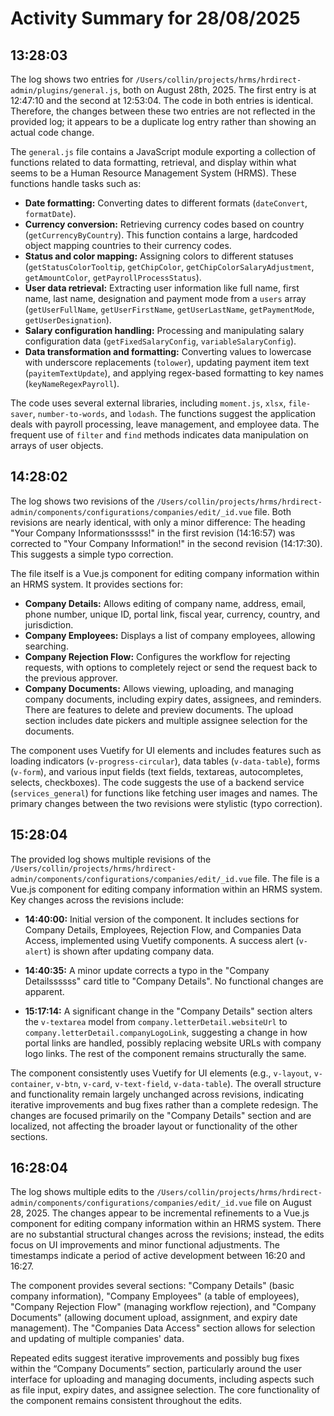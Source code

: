 # Activity Summary for 28/08/2025

## 13:28:03
The log shows two entries for `/Users/collin/projects/hrms/hrdirect-admin/plugins/general.js`, both on August 28th, 2025.  The first entry is at 12:47:10 and the second at 12:53:04.  The code in both entries is identical.  Therefore, the changes between these two entries are not reflected in the provided log; it appears to be a duplicate log entry rather than showing an actual code change.

The `general.js` file contains a JavaScript module exporting a collection of functions related to data formatting, retrieval, and display within what seems to be a Human Resource Management System (HRMS).  These functions handle tasks such as:

* **Date formatting:**  Converting dates to different formats (`dateConvert`, `formatDate`).
* **Currency conversion:** Retrieving currency codes based on country (`getCurrencyByCountry`). This function contains a large, hardcoded object mapping countries to their currency codes.
* **Status and color mapping:** Assigning colors to different statuses (`getStatusColorTooltip`, `getChipColor`, `getChipColorSalaryAdjustment`, `getAmountColor`, `getPayrollProcessStatus`).
* **User data retrieval:** Extracting user information like full name, first name, last name, designation and payment mode from a `users` array (`getUserFullName`, `getUserFirstName`, `getUserLastName`, `getPaymentMode`, `getUserDesignation`).
* **Salary configuration handling:** Processing and manipulating salary configuration data (`getFixedSalaryConfig`, `variableSalaryConfig`).
* **Data transformation and formatting:** Converting values to lowercase with underscore replacements (`tolower`), updating payment item text (`payitemTextUpdate`), and applying regex-based formatting to key names (`keyNameRegexPayroll`).

The code uses several external libraries, including `moment.js`, `xlsx`, `file-saver`, `number-to-words`, and `lodash`.  The functions suggest the application deals with payroll processing, leave management, and employee data.  The frequent use of `filter` and `find` methods indicates data manipulation on arrays of user objects.


## 14:28:02
The log shows two revisions of the `/Users/collin/projects/hrms/hrdirect-admin/components/configurations/companies/edit/_id.vue` file.  Both revisions are nearly identical, with only a minor difference:  The heading "Your Company Informationsssss!" in the first revision (14:16:57) was corrected to "Your Company Information!" in the second revision (14:17:30). This suggests a simple typo correction.

The file itself is a Vue.js component for editing company information within an HRMS system. It provides sections for:

* **Company Details:**  Allows editing of company name, address, email, phone number, unique ID, portal link, fiscal year, currency, country, and jurisdiction.
* **Company Employees:** Displays a list of company employees, allowing searching.
* **Company Rejection Flow:**  Configures the workflow for rejecting requests, with options to completely reject or send the request back to the previous approver.
* **Company Documents:**  Allows viewing, uploading, and managing company documents, including expiry dates, assignees, and reminders.  There are features to delete and preview documents.  The upload section includes date pickers and multiple assignee selection for the documents.


The component uses Vuetify for UI elements and includes features such as loading indicators (`v-progress-circular`), data tables (`v-data-table`), forms (`v-form`), and various input fields (text fields, textareas, autocompletes, selects, checkboxes).  The code suggests the use of a backend service (`services_general`) for functions like fetching user images and names.  The primary changes between the two revisions were stylistic (typo correction).


## 15:28:04
The provided log shows multiple revisions of the `/Users/collin/projects/hrms/hrdirect-admin/components/configurations/companies/edit/_id.vue` file.  The file is a Vue.js component for editing company information within an HRMS system.  Key changes across the revisions include:

* **14:40:00:** Initial version of the component. It includes sections for Company Details, Employees, Rejection Flow, and Companies Data Access, implemented using Vuetify components.  A success alert (`v-alert`) is shown after updating company data.

* **14:40:35:** A minor update corrects a typo in the "Company Detailssssss" card title to "Company Details".  No functional changes are apparent.

* **15:17:14:**  A significant change in the "Company Details" section alters the `v-textarea` model from `company.letterDetail.websiteUrl` to `company.letterDetail.companyLogoLink`, suggesting a change in how portal links are handled, possibly replacing website URLs with company logo links.  The rest of the component remains structurally the same.


The component consistently uses Vuetify for UI elements (e.g., `v-layout`, `v-container`, `v-btn`, `v-card`, `v-text-field`, `v-data-table`).  The overall structure and functionality remain largely unchanged across revisions, indicating iterative improvements and bug fixes rather than a complete redesign.  The changes are focused primarily on the "Company Details" section and are localized, not affecting the broader layout or functionality of the other sections.


## 16:28:04
The log shows multiple edits to the `/Users/collin/projects/hrms/hrdirect-admin/components/configurations/companies/edit/_id.vue` file on August 28, 2025.  The changes appear to be incremental refinements to a Vue.js component for editing company information within an HRMS system.  There are no substantial structural changes across the revisions; instead, the edits focus on UI improvements and minor functional adjustments.  The timestamps indicate a period of active development between 16:20 and 16:27.

The component provides several sections:  "Company Details" (basic company information), "Company Employees" (a table of employees), "Company Rejection Flow" (managing workflow rejection), and "Company Documents" (allowing document upload, assignment, and expiry date management).  The "Companies Data Access" section allows for selection and updating of multiple companies' data.

Repeated edits suggest iterative improvements and possibly bug fixes within the “Company Documents” section, particularly around the user interface for uploading and managing documents, including aspects such as file input, expiry dates, and assignee selection.  The core functionality of the component remains consistent throughout the edits.
